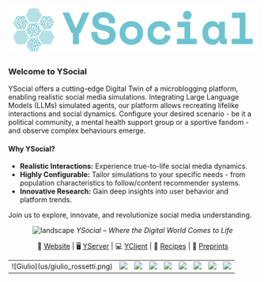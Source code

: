 ![img_1.png](Ysocial.png)

### Welcome to YSocial

YSocial offers a cutting-edge Digital Twin of a microblogging platform, enabling realistic social media simulations. 
Integrating Large Language Models (LLMs) simulated agents, our platform allows recreating lifelike interactions and social dynamics.
Configure your desired scenario - be it a political community, a mental health support group or a sportive fandom  - and observe complex behaviours emerge.

#### Why YSocial?
- **Realistic Interactions:** Experience true-to-life social media dynamics.
- **Highly Configurable:** Tailor simulations to your specific needs - from population characteristics to follow/content recommender systems.
- **Innovative Research:** Gain deep insights into user behavior and platform trends.

Join us to explore, innovate, and revolutionize social media understanding.

<div align="center">

![landscape](landscape.png)
*YSocial – Where the Digital World Comes to Life*

</div>



<div align="center">

 🤖 [Website](http://YSocialTwin.github.io) | 🖥️ [YServer](https://github.com/YSocialTwin/YServer) | 💻 [YClient](https://github.com/YSocialTwin/YClient) | 📙 [Recipes](https://github.com/YSocialTwin/Scenario_recipes) | 📕 [Preprints](#)
 
</div>

<table>
<tr>
 <td> ![Giulio](us/giulio_rossetti.png) </td>
 <td><img src="./us/massimo_stella.png"></td>
 <td><img src="./us/remy_cazabet.png"></td>
 <td><img src="./us/katherine_abramski.png"></td>
  <td><img src="./us/erica_cau.png"></td>
 <td><img src="./us/salvatore_citraro.png"></td>
 <td><img src="/blob/main/us/andrea_failla.png"></td>
 <td><img src="./us/virginia_morini.png"></td>
 <td><img src="./us/valentina_pansanella.png"></td>
</tr>
 
</table>
